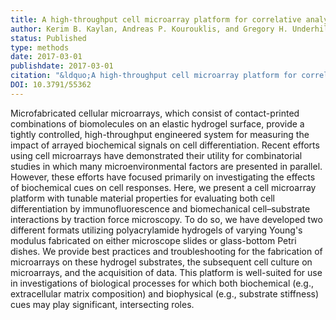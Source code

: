 ```yaml
---
title: A high-throughput cell microarray platform for correlative analysis of cell differentiation and traction forces
author: Kerim B. Kaylan, Andreas P. Kourouklis, and Gregory H. Underhill
status: Published
type: methods
date: 2017-03-01
publishdate: 2017-03-01
citation: "&ldquo;A high-throughput cell microarray platform for correlative analysis of cell differentiation and traction forces.&rdquo; <em>Journal of Visualized Experiments</em> 121: e55362."
DOI: 10.3791/55362
---
```

Microfabricated cellular microarrays, which consist of contact-printed combinations of biomolecules on an elastic hydrogel surface, provide a tightly controlled, high-throughput engineered system for measuring the impact of arrayed biochemical signals on cell differentiation. Recent efforts using cell microarrays have demonstrated their utility for combinatorial studies in which many microenvironmental factors are presented in parallel. However, these efforts have focused primarily on investigating the effects of biochemical cues on cell responses. Here, we present a cell microarray platform with tunable material properties for evaluating both cell differentiation by immunofluorescence and biomechanical cell–substrate interactions by traction force microscopy. To do so, we have developed two different formats utilizing polyacrylamide hydrogels of varying Young's modulus fabricated on either microscope slides or glass-bottom Petri dishes. We provide best practices and troubleshooting for the fabrication of microarrays on these hydrogel substrates, the subsequent cell culture on microarrays, and the acquisition of data. This platform is well-suited for use in investigations of biological processes for which both biochemical (e.g., extracellular matrix composition) and biophysical (e.g., substrate stiffness) cues may play significant, intersecting roles.
